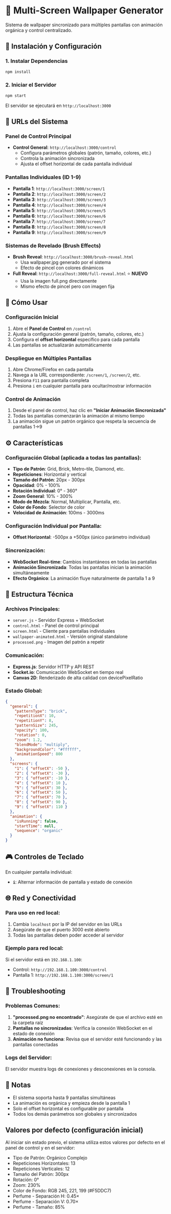 # 🎨 Multi-Screen Wallpaper Generator

Sistema de wallpaper sincronizado para múltiples pantallas con animación orgánica y control centralizado.

## 🚀 Instalación y Configuración

### 1. Instalar Dependencias
```bash
npm install
```

### 2. Iniciar el Servidor
```bash
npm start
```

El servidor se ejecutará en `http://localhost:3000`

## 📱 URLs del Sistema

### Panel de Control Principal
- **Control General**: `http://localhost:3000/control`
  - Configura parámetros globales (patrón, tamaño, colores, etc.)
  - Controla la animación sincronizada
  - Ajusta el offset horizontal de cada pantalla individual

### Pantallas Individuales (ID 1-9)
- **Pantalla 1**: `http://localhost:3000/screen/1`
- **Pantalla 2**: `http://localhost:3000/screen/2`
- **Pantalla 3**: `http://localhost:3000/screen/3`
- **Pantalla 4**: `http://localhost:3000/screen/4`
- **Pantalla 5**: `http://localhost:3000/screen/5`
- **Pantalla 6**: `http://localhost:3000/screen/6`
- **Pantalla 7**: `http://localhost:3000/screen/7`
- **Pantalla 8**: `http://localhost:3000/screen/8`
- **Pantalla 9**: `http://localhost:3000/screen/9`

### Sistemas de Revelado (Brush Effects)
- **Brush Reveal**: `http://localhost:3000/brush-reveal.html`
  - Usa wallpaper.jpg generado por el sistema
  - Efecto de pincel con colores dinámicos
- **Full Reveal**: `http://localhost:3000/full-reveal.html` ⭐ **NUEVO**
  - Usa la imagen full.png directamente
  - Mismo efecto de pincel pero con imagen fija

## 🎯 Cómo Usar

### Configuración Inicial
1. Abre el **Panel de Control** en `/control`
2. Ajusta la configuración general (patrón, tamaño, colores, etc.)
3. Configura el **offset horizontal** específico para cada pantalla
4. Las pantallas se actualizarán automáticamente

### Despliegue en Múltiples Pantallas
1. Abre Chrome/Firefox en cada pantalla
2. Navega a la URL correspondiente: `/screen/1`, `/screen/2`, etc.
3. Presiona `F11` para pantalla completa
4. Presiona `i` en cualquier pantalla para ocultar/mostrar información

### Control de Animación
1. Desde el panel de control, haz clic en **"Iniciar Animación Sincronizada"**
2. Todas las pantallas comenzarán la animación al mismo tiempo
3. La animación sigue un patrón orgánico que respeta la secuencia de pantallas 1→9

## ⚙️ Características

### Configuración Global (aplicada a todas las pantallas):
- **Tipo de Patrón**: Grid, Brick, Metro-tile, Diamond, etc.
- **Repeticiones**: Horizontal y vertical
- **Tamaño del Patrón**: 20px - 300px
- **Opacidad**: 0% - 100%
- **Rotación Individual**: 0° - 360°
- **Zoom General**: 10% - 300%
- **Modo de Mezcla**: Normal, Multiplicar, Pantalla, etc.
- **Color de Fondo**: Selector de color
- **Velocidad de Animación**: 100ms - 3000ms

### Configuración Individual por Pantalla:
- **Offset Horizontal**: -500px a +500px (único parámetro individual)

### Sincronización:
- **WebSocket Real-time**: Cambios instantáneos en todas las pantallas
- **Animación Sincronizada**: Todas las pantallas inician la animación simultáneamente
- **Efecto Orgánico**: La animación fluye naturalmente de pantalla 1 a 9

## 🔧 Estructura Técnica

### Archivos Principales:
- `server.js` - Servidor Express + WebSocket
- `control.html` - Panel de control principal
- `screen.html` - Cliente para pantallas individuales
- `wallpaper-animated.html` - Versión original standalone
- `processed.png` - Imagen del patrón a repetir

### Comunicación:
- **Express.js**: Servidor HTTP y API REST
- **Socket.io**: Comunicación WebSocket en tiempo real
- **Canvas 2D**: Renderizado de alta calidad con devicePixelRatio

### Estado Global:
```json
{
  "general": {
    "patternType": "brick",
    "repetitionX": 10,
    "repetitionY": 8,
    "patternSize": 245,
    "opacity": 100,
    "rotation": 0,
    "zoom": 1.2,
    "blendMode": "multiply",
    "backgroundColor": "#ffffff",
    "animationSpeed": 800
  },
  "screens": {
    "1": { "offsetX": -50 },
    "2": { "offsetX": -30 },
    "3": { "offsetX": -10 },
    "4": { "offsetX": 10 },
    "5": { "offsetX": 30 },
    "6": { "offsetX": 50 },
    "7": { "offsetX": 70 },
    "8": { "offsetX": 90 },
    "9": { "offsetX": 110 }
  },
  "animation": {
    "isRunning": false,
    "startTime": null,
    "sequence": "organic"
  }
}
```

## 🎮 Controles de Teclado

En cualquier pantalla individual:
- **`i`**: Alternar información de pantalla y estado de conexión

## 🌐 Red y Conectividad

### Para uso en red local:
1. Cambia `localhost` por la IP del servidor en las URLs
2. Asegúrate de que el puerto 3000 esté abierto
3. Todas las pantallas deben poder acceder al servidor

### Ejemplo para red local:
Si el servidor está en `192.168.1.100`:
- Control: `http://192.168.1.100:3000/control`
- Pantalla 1: `http://192.168.1.100:3000/screen/1`

## 🐛 Troubleshooting

### Problemas Comunes:
1. **"processed.png no encontrado"**: Asegúrate de que el archivo esté en la carpeta raíz
2. **Pantallas no sincronizadas**: Verifica la conexión WebSocket en el estado de conexión
3. **Animación no funciona**: Revisa que el servidor esté funcionando y las pantallas conectadas

### Logs del Servidor:
El servidor muestra logs de conexiones y desconexiones en la consola.

## 📝 Notas

- El sistema soporta hasta 9 pantallas simultáneas
- La animación es orgánica y empieza desde la pantalla 1
- Solo el offset horizontal es configurable por pantalla
- Todos los demás parámetros son globales y sincronizados

## Valores por defecto (configuración inicial)

Al iniciar sin estado previo, el sistema utiliza estos valores por defecto en el panel de control y en el servidor:

- Tipo de Patrón: Orgánico Complejo
- Repeticiones Horizontales: 13
- Repeticiones Verticales: 12
- Tamaño del Patrón: 300px
- Rotación: 0°
- Zoom: 230%
- Color de Fondo: RGB 245, 221, 199 (#F5DDC7)
- Perfume - Separación H: 0.45×
- Perfume - Separación V: 0.70×
- Perfume - Tamaño: 85%
